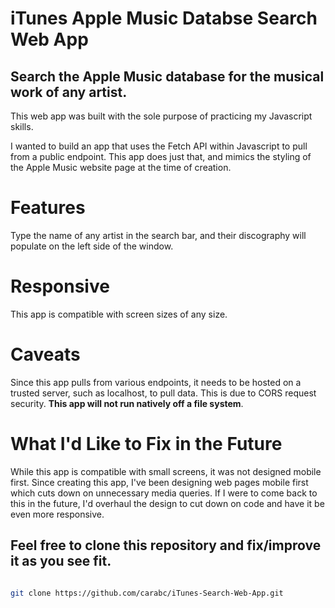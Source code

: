 # iTunes Apple Music Databse Search Web App

## Search the Apple Music database for the musical work of any artist.

This web app was built with the sole purpose of practicing my Javascript skills.

I wanted to build an app that uses the Fetch API within Javascript to pull from a public endpoint. This app does just that, and mimics the styling of the Apple Music website page at the time of creation.

# Features

Type the name of any artist in the search bar, and their discography will populate on the left side of the window.

# Responsive

This app is compatible with screen sizes of any size.

# Caveats

Since this app pulls from various endpoints, it needs to be hosted on a trusted server, such as localhost, to pull data. This is due to CORS request security. **This app will not run natively off a file system**.

# What I'd Like to Fix in the Future

While this app is compatible with small screens, it was not designed mobile first. Since creating this app, I've been designing web pages mobile first which cuts down on unnecessary media queries. If I were to come back to this in the future, I'd overhaul the design to cut down on code and have it be even more responsive.

## Feel free to clone this repository and fix/improve it as you see fit.

```bash

git clone https://github.com/carabc/iTunes-Search-Web-App.git

```
